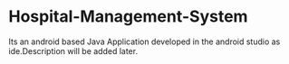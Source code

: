 # Hospital-Management-System
Its an android based Java Application developed in the android studio as ide.Description will be added later.
